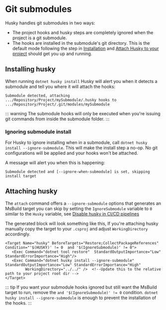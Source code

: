 # Git submodules

Husky handles git submodules in two ways:

- The project hooks and husky steps are completely ignored when the project is a git submodule.
- The hooks are installed in the submodule's git directory. This is the default mode following the step in [Installation](./getting-started.md/#installation) and [Attach Husky to your project](./automate.md/#attach-husky-to-your-project) should get you up and running.

## Installing husky

When running `dotnet husky install` Husky will alert you when it detects a submodule and tell you where it will attach the hooks:

```:no-line-numbers
Submodule detected, attaching .../Repository/Project/mySubmodule/.husky hooks to .../Repository/Project/.git/modules/mySubmodule
```

::: warning
The submodule hooks will only be executed when you're issuing git commands from inside the submodule folder.
:::

### Ignoring submodule install

For Husky to ignore installing when in a submodule, call `dotnet husky install --ignore-submodule`. This will make the install step a no-op. No git configurations will be applied and your hooks won't be attached.

A message will alert you when this is happening:

```:no-line-numbers
Submodule detected and [--ignore-when-submodule] is set, skipping install target
```

## Attaching husky

The `attach` command offers a `--ignore-submodule` options that generates an MsBuild target you can skip by setting the `IgnoreSubmodule` variable to `0` similar to the `Husky` variable, see [Disable husky in CI/CD pipelines](./automate.md#disable-husky-in-ci-cd-pipelines)

The generated block will look something like this, If you're attaching husky manually copy the target to your `.csproj` and adjust `WorkingDirectory` accordingly.

```xml:no-line-numbers:no-v-pre
<Target Name="husky" BeforeTargets="Restore;CollectPackageReferences" Condition="'$(HUSKY)' != 0  and '$(IgnoreSubmodule)' != 0">
   <Exec Command="dotnet tool restore"  StandardOutputImportance="Low" StandardErrorImportance="High"/>
   <Exec Command="dotnet husky install --ignore-submodule" StandardOutputImportance="Low" StandardErrorImportance="High"
         WorkingDirectory="../../" />  <!--Update this to the relative path to your project root dir -->
</Target>
```

::: tip
If you want your submodule hooks ignored but still want the MsBuild target to run, remove the `and '$(IgnoreSubmodule)' != 0` condition. `dotnet husky install --ignore-submodule` is enough to prevent the installation of the hooks.
:::